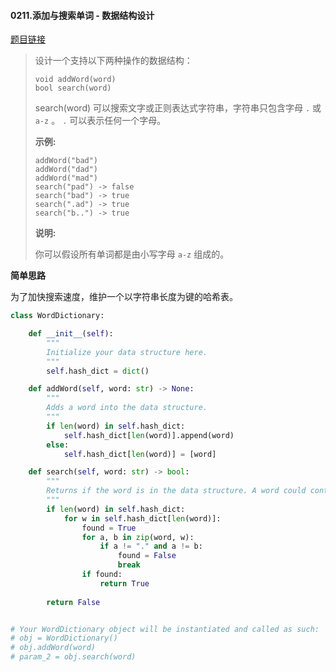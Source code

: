 #### 0211.添加与搜索单词 - 数据结构设计

[题目链接](https://leetcode-cn.com/problems/add-and-search-word-data-structure-design)

> 设计一个支持以下两种操作的数据结构：
>
> ```
> void addWord(word)
> bool search(word)
> ```
>
> search(word) 可以搜索文字或正则表达式字符串，字符串只包含字母 `.` 或 `a-z` 。 `.` 可以表示任何一个字母。
>
> **示例:**
>
> ```
> addWord("bad")
> addWord("dad")
> addWord("mad")
> search("pad") -> false
> search("bad") -> true
> search(".ad") -> true
> search("b..") -> true
> ```
>
> **说明:**
>
> 你可以假设所有单词都是由小写字母 `a-z` 组成的。

**简单思路**

为了加快搜索速度，维护一个以字符串长度为键的哈希表。

```python
class WordDictionary:

    def __init__(self):
        """
        Initialize your data structure here.
        """
        self.hash_dict = dict()

    def addWord(self, word: str) -> None:
        """
        Adds a word into the data structure.
        """
        if len(word) in self.hash_dict:
            self.hash_dict[len(word)].append(word)
        else:
            self.hash_dict[len(word)] = [word]

    def search(self, word: str) -> bool:
        """
        Returns if the word is in the data structure. A word could contain the dot character '.' to represent any one letter.
        """
        if len(word) in self.hash_dict:
            for w in self.hash_dict[len(word)]:
                found = True
                for a, b in zip(word, w):
                    if a != "." and a != b:
                        found = False
                        break
                if found:
                    return True
        
        return False


# Your WordDictionary object will be instantiated and called as such:
# obj = WordDictionary()
# obj.addWord(word)
# param_2 = obj.search(word)
```

